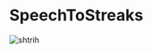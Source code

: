 # SpeechToStreaks
![shtrih](https://user-images.githubusercontent.com/56035283/169056990-4b1c4ae0-3874-4a9f-9a0d-2a2fc9c5e86d.jpg)
